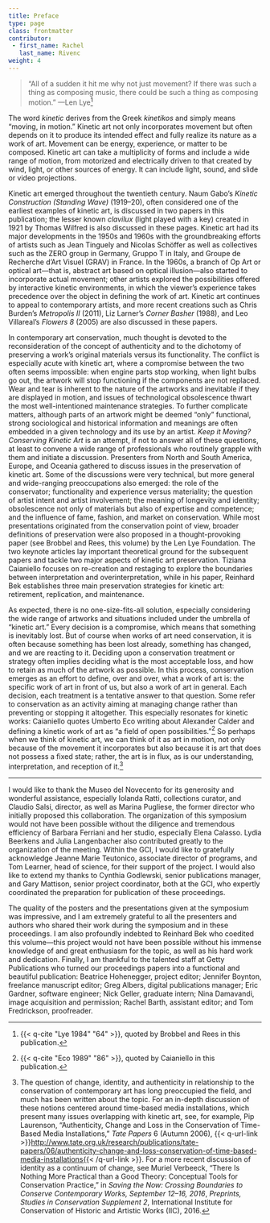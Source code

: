 ```yaml
---
title: Preface
type: page
class: frontmatter
contributor:
 - first_name: Rachel
   last_name: Rivenc
weight: 4
---
```


> “All of a sudden it hit me why not just movement? If there was such a thing as composing music, there could be such a thing as composing motion.” —Len Lye[^1]

The word *kinetic* derives from the Greek *kinetikos* and simply means “moving, in motion.” Kinetic art not only incorporates movement but often depends on it to produce its intended effect and fully realize its nature as a work of art. Movement can be energy, experience, or matter to be composed. Kinetic art can take a multiplicity of forms and include a wide range of motion, from motorized and electrically driven to that created by wind, light, or other sources of energy. It can include light, sound, and slide or video projections.

Kinetic art emerged throughout the twentieth century. Naum Gabo’s *Kinetic Construction (Standing Wave)* (1919–20), often considered one of the earliest examples of kinetic art, is discussed in two papers in this publication; the lesser known *clavilux* (light played with a key) created in 1921 by Thomas Wilfred is also discussed in these pages. Kinetic art had its major developments in the 1950s and 1960s with the groundbreaking efforts of artists such as Jean Tinguely and Nicolas Schöffer as well as collectives such as the ZERO group in Germany, Gruppo T in Italy, and Groupe de Recherche d’Art Visuel (GRAV) in France. In the 1960s, a branch of Op Art or optical art—that is, abstract art based on optical illusion—also started to incorporate actual movement; other artists explored the possibilities offered by interactive kinetic environments, in which the viewer’s experience takes precedence over the object in defining the work of art. Kinetic art continues to appeal to contemporary artists, and more recent creations such as Chris Burden’s *Metropolis II* (2011), Liz Larner’s *Corner Basher* (1988), and Leo Villareal’s *Flowers 8* (2005) are also discussed in these papers.

In contemporary art conservation, much thought is devoted to the reconsideration of the concept of authenticity and to the dichotomy of preserving a work’s original materials versus its functionality. The conflict is especially acute with kinetic art, where a compromise between the two often seems impossible: when engine parts stop working, when light bulbs go out, the artwork will stop functioning if the components are not replaced. Wear and tear is inherent to the nature of the artworks and inevitable if they are displayed in motion, and issues of technological obsolescence thwart the most well-intentioned maintenance strategies. To further complicate matters, although parts of an artwork might be deemed “only” functional, strong sociological and historical information and meanings are often embedded in a given technology and its use by an artist. *Keep it Moving? Conserving Kinetic Art* is an attempt, if not to answer all of these questions, at least to convene a wide range of professionals who routinely grapple with them and initiate a discussion. Presenters from North and South America, Europe, and Oceania gathered to discuss issues in the preservation of kinetic art. Some of the discussions were very technical, but more general and wide-ranging preoccupations also emerged: the role of the conservator; functionality and experience versus materiality; the question of artist intent and artist involvement; the meaning of longevity and identity; obsolescence not only of materials but also of expertise and competence; and the influence of fame, fashion, and market on conservation. While most presentations originated from the conservation point of view, broader definitions of preservation were also proposed in a thought-provoking paper (see Brobbel and Rees, this volume) by the Len Lye Foundation. The two keynote articles lay important theoretical ground for the subsequent papers and tackle two major aspects of kinetic art preservation. Tiziana Caianiello focuses on re-creation and restaging to explore the boundaries between interpretation and overinterpretation, while in his paper, Reinhard Bek establishes three main preservation strategies for kinetic art: retirement, replication, and maintenance.

As expected, there is no one-size-fits-all solution, especially considering the wide range of artworks and situations included under the umbrella of “kinetic art.” Every decision is a compromise, which means that something is inevitably lost. But of course when works of art need conservation, it is often because something has been lost already, something has changed, and we are reacting to it. Deciding upon a conservation treatment or strategy often implies deciding what is the most acceptable loss, and how to retain as much of the artwork as possible. In this process, conservation emerges as an effort to define, over and over, what a work of art is: the specific work of art in front of us, but also a work of art in general. Each decision, each treatment is a tentative answer to that question. Some refer to conservation as an activity aiming at managing change rather than preventing or stopping it altogether. This especially resonates for kinetic works: Caianiello quotes Umberto Eco writing about Alexander Calder and defining a kinetic work of art as “a field of open possibilities.”[^2] So perhaps when we think of kinetic art, we can think of it as art in motion, not only because of the movement it incorporates but also because it is art that does not possess a fixed state; rather, the art is in flux, as is our understanding, interpretation, and reception of it.[^3]

---

I would like to thank the Museo del Novecento for its generosity and wonderful assistance, especially Iolanda Ratti, collections curator, and Claudio Salsi, director, as well as Marina Pugliese, the former director who initially proposed this collaboration. The organization of this symposium would not have been possible without the diligence and tremendous efficiency of Barbara Ferriani and her studio, especially Elena Calasso. Lydia Beerkens and Julia Langenbacher also contributed greatly to the organization of the meeting. Within the GCI, I would like to gratefully acknowledge Jeanne Marie Teutonico, associate director of programs, and Tom Learner, head of science, for their support of the project. I would also like to extend my thanks to Cynthia Godlewski, senior publications manager, and Gary Mattison, senior project coordinator, both at the GCI, who expertly coordinated the preparation for publication of these proceedings.

The quality of the posters and the presentations given at the symposium was impressive, and I am extremely grateful to all the presenters and authors who shared their work during the symposium and in these proceedings. I am also profoundly indebted to Reinhard Bek who coedited this volume—this project would not have been possible without his immense knowledge of and great enthusiasm for the topic, as well as his hard work and dedication. Finally, I am thankful to the talented staff at Getty Publications who turned our proceedings papers into a functional and beautiful publication: Beatrice Hohenegger, project editor; Jennifer Boynton, freelance manuscript editor; Greg Albers, digital publications manager; Eric Gardner, software engineer; Nick Geller, graduate intern; Nina Damavandi, image acquisition and permission; Rachel Barth, assistant editor; and Tom Fredrickson, proofreader.

[^1]: {{< q-cite "Lye 1984" "64" >}}, quoted by Brobbel and Rees in this publication.

[^2]: {{< q-cite "Eco 1989" "86" >}}, quoted by Caianiello in this publication.

[^3]: The question of change, identity, and authenticity in relationship to the conservation of contemporary art has long preoccupied the field, and much has been written about the topic. For an in-depth discussion of these notions centered around time-based media installations, which present many issues overlapping with kinetic art, see, for example, Pip Laurenson, “Authenticity, Change and Loss in the Conservation of Time-Based Media Installations,” *Tate Papers* 6 (Autumn 2006), {{< q-url-link >}}http://www.tate.org.uk/research/publications/tate-papers/06/authenticity-change-and-loss-conservation-of-time-based-media-installations{{< /q-url-link >}}. For a more recent discussion of identity as a continuum of change, see Muriel Verbeeck, “There Is Nothing More Practical than a Good Theory: Conceptual Tools for Conservation Practice,” in *Saving the Now: Crossing Boundaries to Conserve Contemporary Works, September 12–16, 2016*, *Preprints, Studies in Conservation Supplement 2*, International Institute for Conservation of Historic and Artistic Works (IIC), 2016.

